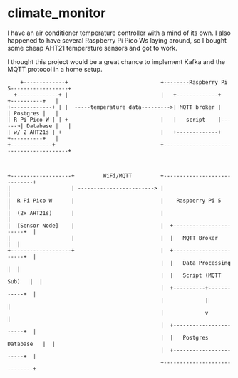 # climate_monitor

I have an air conditioner temperature controller with a mind of its own. I also happened to have several Raspberry Pi Pico Ws laying around, so I bought some cheap AHT21 temperature sensors and got to work.

I thought this project would be a great chance to implement Kafka and the MQTT protocol in a home setup.

```
    +-------------+                             +--------Raspberry Pi 5------------------+
  +-------------+ |                             |   +-------------+       +----------+   |
+-------------+ | |  -----temperature data--------->| MQTT broker |       | Postgres |   |
| R Pi Pico W | | +                             |   |   script    |------>| Database |   |
| w/ 2 AHT21s | +                               |   +-------------+       +----------+   |
+-------------+                                 +----------------------------------------+



+-------------------+         WiFi/MQTT         +-----------------------------+
|                   | ------------------------> |                             |
|  R Pi Pico W      |                           |    Raspberry Pi 5           |
|  (2x AHT21s)      |                           |                             |
|  [Sensor Node]    |                           |  +-----------------------+  |
|                   |                           |  |   MQTT Broker         |  |
+-------------------+                           |  +-----------------------+  |
                                                |  |   Data Processing     |  |
                                                |  |   Script (MQTT Sub)   |  |
                                                |  +----------+------------+  |
                                                |             |               |
                                                |             v               |
                                                |  +-----------------------+  |
                                                |  |   Postgres Database   |  |
                                                |  +-----------------------+  |
                                                +-----------------------------+